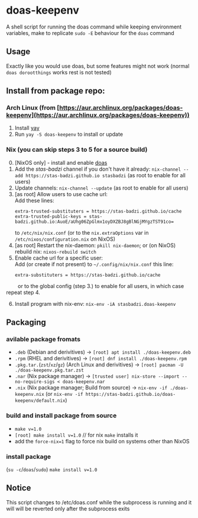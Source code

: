 # doas-keepenv
A shell script for running the doas command while keeping environment variables, make to replicate `sudo -E` behaviour for the `doas` command

## Usage
Exactly like you would use doas, but some features might not work (normal `doas dorootthings` works rest is not tested)

## Install from package repo:
### Arch Linux (from [https://aur.archlinux.org/packages/doas-keepenv](https://aur.archlinux.org/packages/doas-keepenv))
1. Install [yay](https://github.com/Jguer/yay)
2. Run `yay -S doas-keepenv` to install or update

### Nix (you can skip steps 3 to 5 for a source build)
0.  [NixOS only] - install and enable [doas](https://nixos.wiki/wiki/Doas)
1.  Add the _stas-badzi_ channel if you don't have it already: `nix-channel --add https://stas-badzi.github.io stasbadzi`  (as root to enable for all users)
2.  Update channels: `nix-channel --update` (as root to enable for all users)
3.  [as root] Allow users to use cache url:
<br>Add these lines:
    ```
    extra-trusted-substituters = https://stas-badzi.github.io/cache
    extra-trusted-public-keys = stas-badzi.github.io:AuoE/aUhg06ZpGlmx1oyDXZBJ8gBlNGjMYgzTST91co=
    ```
    to `/etc/nix/nix.conf` (or to the `nix.extraOptions` var in `/etc/nixos/configuration.nix` on NixOS)
4.  [as root] Restart the nix-daemon: `pkill nix-daemon`; or (on NixOS) rebuild nix: `nixos-rebuild switch`
5.  Enable cache url for a specific user:
<br>Add (or create if not present) to `~/.config/nix/nix.conf` this line:
    ```
    extra-substituters = https://stas-badzi.github.io/cache
    ```
&nbsp;&nbsp;&nbsp;&nbsp;&nbsp;&nbsp;&nbsp;&nbsp;or to the global config (step 3.) to enable for all users, in which case repeat step 4. 

6.  Install program with nix-env: `nix-env -iA stasbadzi.doas-keepenv`

## Packaging

### avilable package fromats
- `.deb` (Debian and derivitives) -> `[root] apt install ./doas-keepenv.deb`
- `.rpm` (RHEL and derivitives) -> `[root] dnf install ./doas-keepenv.rpm`
- `.pkg.tar.`(`zst`/`xz`/`gz`) (Arch Linux and derivitives) -> `[root] pacman -U ./doas-keepenv.pkg.tar.zst`
- `.nar` (Nix package manager) -> `[trusted user] nix-store --import --no-require-sigs < doas-keepenv.nar`
- `.nix` (Nix package manager; Build from source) -> `nix-env -if ./doas-keepenv.nix`
  (or `nix-env -if https://stas-badzi.github.io/doas-keepenv/default.nix`)

### build and install package from source
- `make v=1.0`
- `[root] make install v=1.0` // for nix `make` installs it
-  add the `force-nix=1` flag to force nix build on systems other than NixOS

### install package
(`su -c`/`doas`/`sudo`) `make install v=1.0`

## Notice
This script changes to /etc/doas.conf while the subprocess is running and it will will be reverted only after the subprocess exits
